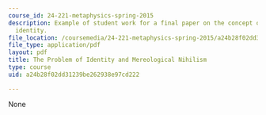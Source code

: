 ```yaml
---
course_id: 24-221-metaphysics-spring-2015
description: Example of student work for a final paper on the concept of personal
  identity.
file_location: /coursemedia/24-221-metaphysics-spring-2015/a24b28f02dd31239be262938e97cd222_MIT24_221S15_BradleyMattix.pdf
file_type: application/pdf
layout: pdf
title: The Problem of Identity and Mereological Nihilism
type: course
uid: a24b28f02dd31239be262938e97cd222

---
```

None